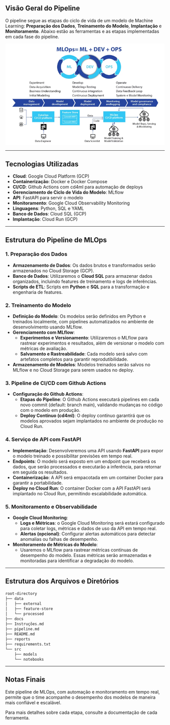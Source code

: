 ## Visão Geral do Pipeline

O pipeline segue as etapas do ciclo de vida de um modelo de Machine Learning: **Preparação dos Dados**, **Treinamento do Modelo**, **Implantação** e **Monitoramento**. Abaixo estão as ferramentas e as etapas implementadas em cada fase do pipeline.

![alt text](docs/mlops.png)

---

## Tecnologias Utilizadas

- **Cloud**: Google Cloud Platform (GCP)
- **Containerização**: Docker e Docker Compose
- **CI/CD**: Github Actions com cd4ml para automação de deploys
- **Gerenciamento de Ciclo de Vida do Modelo**: MLflow
- **API**: FastAPI para servir o modelo
- **Monitoramento**: Google Cloud Observability Monitoring
- **Linguagens**: Python, SQL e YAML
- **Banco de Dados**: Cloud SQL (GCP)
- **Implantação**: Cloud Run (GCP)

---

## Estrutura do Pipeline de MLOps

### 1. **Preparação dos Dados**

   - **Armazenamento de Dados**: Os dados brutos e transformados serão armazenados no Cloud Storage (GCP).
   - **Banco de Dados**: Utilizaremos o **Cloud SQL** para armazenar dados organizados, incluindo features de treinamento e logs de inferências.
   - **Scripts de ETL**: Scripts em **Python** e **SQL** para a transformação e engenharia de features.

### 2. **Treinamento do Modelo**

   - **Definição do Modelo**: Os modelos serão definidos em Python e treinados localmente, com pipelines automatizados no ambiente de desenvolvimento usando MLflow.
   - **Gerenciamento com MLflow**:
      - **Experimentos e Versionamento**: Utilizaremos o MLflow para rastrear experimentos e resultados, além de versionar o modelo com métricas de avaliação.
      - **Salvamento e Rastreabilidade**: Cada modelo será salvo com artefatos completos para garantir reprodutibilidade.
   - **Armazenamento de Modelos**: Modelos treinados serão salvos no MLflow e no Cloud Storage para serem usados no deploy.

### 3. **Pipeline de CI/CD com Github Actions**

   - **Configuração do Github Actions**:
      - **Etapas do Pipeline**: O Github Actions executará pipelines em cada novo commit (default: branch main), validando mudanças no código com o modelo em produção.
      - **Deploy Contínuo (cd4ml)**: O deploy contínuo garantirá que os modelos aprovados sejam implantados no ambiente de produção no Cloud Run.

### 4. **Serviço de API com FastAPI**

   - **Implementação**: Desenvolveremos uma API usando **FastAPI** para expor o modelo treinado e possibilitar previsões em tempo real.
   - **Endpoints**: O modelo será exposto em um endpoint que receberá os dados, que serão processados e executarão a inferência, para retornar em seguida os resultados.
   - **Containerização**: A API será empacotada em um container Docker para garantir a portabilidade.
   - **Deploy no Cloud Run**: O container Docker com a API FastAPI será implantado no Cloud Run, permitindo escalabilidade automática.

### 5. **Monitoramento e Observabilidade**

   - **Google Cloud Monitoring**:
      - **Logs e Métricas**: o Google Cloud Monitoring será estará configurado para coletar logs, métricas e dados de uso da API em tempo real.
      - **Alertas (opcional)**: Configurar alertas automáticos para detectar anomalias ou falhas de desempenho.
   - **Monitoramento de Métricas do Modelo**:
      - Usaremos o MLflow para rastrear métricas contínuas de desempenho do modelo. Essas métricas serão armazenadas e monitoradas para identificar a degradação do modelo.

---

## Estrutura dos Arquivos e Diretórios


```
root-directory
├── data
│   ├── external
│   ├── feature-store
│   └── processed
├── docs
├── Instruções.md
├── pipeline.md
├── README.md
├── reports
├── requirements.txt
└── src
    ├── models
    └── notebooks

```

---

## Notas Finais

Este pipeline de MLOps, com automação e monitoramento em tempo real, permite que o time acompanhe o desempenho dos modelos de maneira mais confiável e escalável.

Para mais detalhes sobre cada etapa, consulte a documentação de cada ferramenta.
